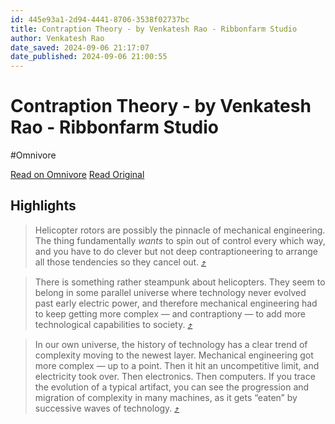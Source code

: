 ```yaml
---
id: 445e93a1-2d94-4441-8706-3538f02737bc
title: Contraption Theory - by Venkatesh Rao - Ribbonfarm Studio
author: Venkatesh Rao
date_saved: 2024-09-06 21:17:07
date_published: 2024-09-06 21:00:55
---
```


# Contraption Theory - by Venkatesh Rao - Ribbonfarm Studio
#Omnivore

[Read on Omnivore](https://omnivore.app/me/https-open-substack-com-pub-ribbonfarmstudio-p-contraption-theor-191ca0e57bc)
[Read Original](https://studio.ribbonfarm.com/p/contraption-theory?r=e77za&triedRedirect=true)

## Highlights

> Helicopter rotors are possibly the pinnacle of mechanical engineering. The thing fundamentally _wants_ to spin out of control every which way, and you have to do clever but not deep contraptioneering to arrange all those tendencies so they cancel out. [⤴️](https://omnivore.app/me/https-open-substack-com-pub-ribbonfarmstudio-p-contraption-theor-191ca0e57bc#8812d47b-d12c-4322-8117-91c683056f52) 

> There is something rather steampunk about helicopters. They seem to belong in some parallel universe where technology never evolved past early electric power, and therefore mechanical engineering had to keep getting more complex — and contraptiony — to add more technological capabilities to society. [⤴️](https://omnivore.app/me/https-open-substack-com-pub-ribbonfarmstudio-p-contraption-theor-191ca0e57bc#60e33822-2fdc-4dbe-be3b-c29f6a1b0600) 

> In our own universe, the history of technology has a clear trend of complexity moving to the newest layer. Mechanical engineering got more complex — up to a point. Then it hit an uncompetitive limit, and electricity took over. Then electronics. Then computers. If you trace the evolution of a typical artifact, you can see the progression and migration of complexity in many machines, as it gets “eaten” by successive waves of technology. [⤴️](https://omnivore.app/me/https-open-substack-com-pub-ribbonfarmstudio-p-contraption-theor-191ca0e57bc#595df2a2-660c-42b6-8952-3b3843c8cf88) 

